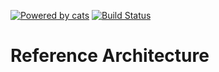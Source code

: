 [![Powered by cats](https://img.shields.io/badge/powered%20by-cats-blue.svg)](https://github.com/typelevel/cats)
[![Build Status][build-badge]][build-link]

# Reference Architecture

[build-link]: https://travis-ci.com/GiovannySissa/ref-arch
[build-badge]: https://travis-ci.com/GiovannySissa/ref-arch.svg?token=g45GNcZ5zCXjLQv1yN8y&branch=develop